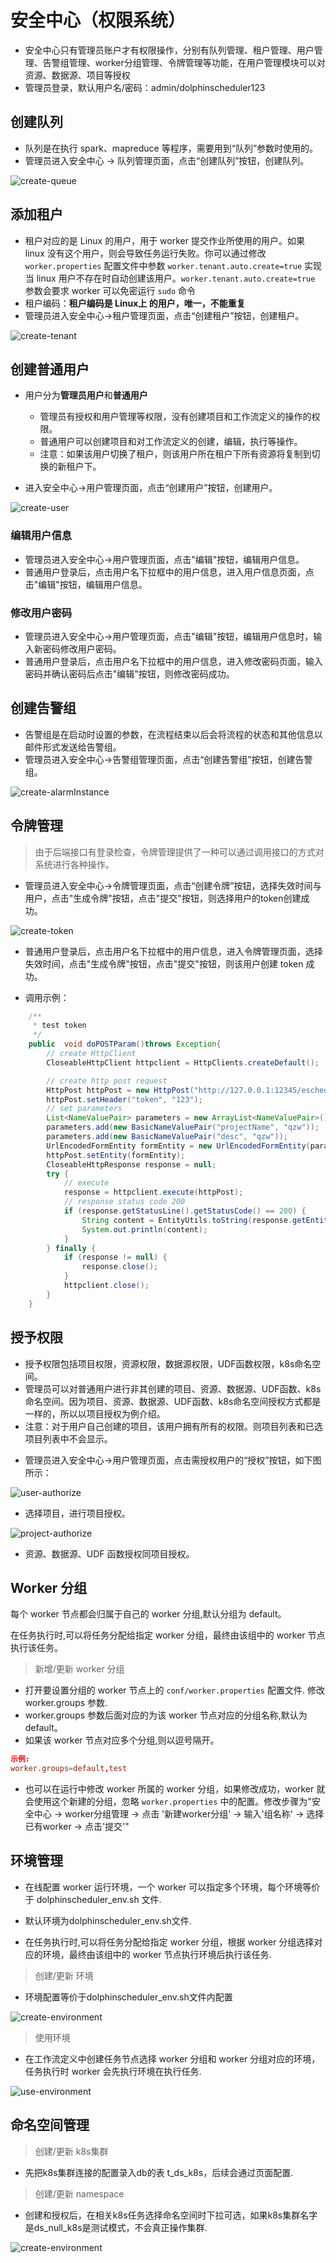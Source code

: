 # 安全中心（权限系统）

* 安全中心只有管理员账户才有权限操作，分别有队列管理、租户管理、用户管理、告警组管理、worker分组管理、令牌管理等功能，在用户管理模块可以对资源、数据源、项目等授权
* 管理员登录，默认用户名/密码：admin/dolphinscheduler123

## 创建队列

- 队列是在执行 spark、mapreduce 等程序，需要用到“队列”参数时使用的。
- 管理员进入安全中心 -> 队列管理页面，点击“创建队列”按钮，创建队列。

![create-queue](/img/new_ui/dev/security/create-queue.png)

## 添加租户

- 租户对应的是 Linux 的用户，用于 worker 提交作业所使用的用户。如果 linux 没有这个用户，则会导致任务运行失败。你可以通过修改 `worker.properties` 配置文件中参数 `worker.tenant.auto.create=true` 实现当 linux 用户不存在时自动创建该用户。`worker.tenant.auto.create=true` 参数会要求 worker 可以免密运行 `sudo` 命令
- 租户编码：**租户编码是 Linux上 的用户，唯一，不能重复**
- 管理员进入安全中心->租户管理页面，点击“创建租户”按钮，创建租户。

![create-tenant](/img/new_ui/dev/security/create-tenant.png)

## 创建普通用户

-  用户分为**管理员用户**和**普通用户**

    * 管理员有授权和用户管理等权限，没有创建项目和工作流定义的操作的权限。
    * 普通用户可以创建项目和对工作流定义的创建，编辑，执行等操作。
    * 注意：如果该用户切换了租户，则该用户所在租户下所有资源将复制到切换的新租户下。

- 进入安全中心->用户管理页面，点击“创建用户”按钮，创建用户。        

![create-user](/img/new_ui/dev/security/create-user.png)
  
### 编辑用户信息

- 管理员进入安全中心->用户管理页面，点击"编辑"按钮，编辑用户信息。
- 普通用户登录后，点击用户名下拉框中的用户信息，进入用户信息页面，点击"编辑"按钮，编辑用户信息。
  
### 修改用户密码

- 管理员进入安全中心->用户管理页面，点击"编辑"按钮，编辑用户信息时，输入新密码修改用户密码。
- 普通用户登录后，点击用户名下拉框中的用户信息，进入修改密码页面，输入密码并确认密码后点击"编辑"按钮，则修改密码成功。
   

## 创建告警组

* 告警组是在启动时设置的参数，在流程结束以后会将流程的状态和其他信息以邮件形式发送给告警组。
* 管理员进入安全中心->告警组管理页面，点击“创建告警组”按钮，创建告警组。

![create-alarmInstance](/img/new_ui/dev/security/create-alarmInstance.png)

## 令牌管理

> 由于后端接口有登录检查，令牌管理提供了一种可以通过调用接口的方式对系统进行各种操作。
- 管理员进入安全中心->令牌管理页面，点击“创建令牌”按钮，选择失效时间与用户，点击"生成令牌"按钮，点击"提交"按钮，则选择用户的token创建成功。

![create-token](/img/new_ui/dev/security/create-token.png)
  
- 普通用户登录后，点击用户名下拉框中的用户信息，进入令牌管理页面，选择失效时间，点击"生成令牌"按钮，点击"提交"按钮，则该用户创建 token 成功。
    
- 调用示例：
  
```java
    /**
     * test token
     */
    public  void doPOSTParam()throws Exception{
        // create HttpClient
        CloseableHttpClient httpclient = HttpClients.createDefault();

        // create http post request
        HttpPost httpPost = new HttpPost("http://127.0.0.1:12345/escheduler/projects/create");
        httpPost.setHeader("token", "123");
        // set parameters
        List<NameValuePair> parameters = new ArrayList<NameValuePair>();
        parameters.add(new BasicNameValuePair("projectName", "qzw"));
        parameters.add(new BasicNameValuePair("desc", "qzw"));
        UrlEncodedFormEntity formEntity = new UrlEncodedFormEntity(parameters);
        httpPost.setEntity(formEntity);
        CloseableHttpResponse response = null;
        try {
            // execute
            response = httpclient.execute(httpPost);
            // response status code 200
            if (response.getStatusLine().getStatusCode() == 200) {
                String content = EntityUtils.toString(response.getEntity(), "UTF-8");
                System.out.println(content);
            }
        } finally {
            if (response != null) {
                response.close();
            }
            httpclient.close();
        }
    }
```

## 授予权限

* 授予权限包括项目权限，资源权限，数据源权限，UDF函数权限，k8s命名空间。
* 管理员可以对普通用户进行非其创建的项目、资源、数据源、UDF函数、k8s命名空间。因为项目、资源、数据源、UDF函数、k8s命名空间授权方式都是一样的，所以以项目授权为例介绍。
* 注意：对于用户自己创建的项目，该用户拥有所有的权限。则项目列表和已选项目列表中不会显示。
 
- 管理员进入安全中心->用户管理页面，点击需授权用户的“授权”按钮，如下图所示：

![user-authorize](/img/new_ui/dev/security/user-authorize.png)

- 选择项目，进行项目授权。

![project-authorize](/img/new_ui/dev/security/project-authorize.png)
  
- 资源、数据源、UDF 函数授权同项目授权。

## Worker 分组

每个 worker 节点都会归属于自己的 worker 分组,默认分组为 default。

在任务执行时,可以将任务分配给指定 worker 分组，最终由该组中的 worker 节点执行该任务。

> 新增/更新 worker 分组

- 打开要设置分组的 worker 节点上的 `conf/worker.properties` 配置文件. 修改 worker.groups 参数. 
- worker.groups 参数后面对应的为该 worker 节点对应的分组名称,默认为 default。
- 如果该 worker 节点对应多个分组,则以逗号隔开。

```conf
示例: 
worker.groups=default,test
```

- 也可以在运行中修改 worker 所属的 worker 分组，如果修改成功，worker 就会使用这个新建的分组，忽略 `worker.properties` 中的配置。修改步骤为"安全中心 -> worker分组管理 -> 点击 '新建worker分组' -> 输入'组名称' -> 选择已有worker -> 点击'提交'"

## 环境管理

* 在线配置 worker 运行环境，一个 worker 可以指定多个环境，每个环境等价于 dolphinscheduler_env.sh 文件.

* 默认环境为dolphinscheduler_env.sh文件.

* 在任务执行时,可以将任务分配给指定 worker 分组，根据 worker 分组选择对应的环境，最终由该组中的 worker 节点执行环境后执行该任务.

> 创建/更新 环境

- 环境配置等价于dolphinscheduler_env.sh文件内配置

![create-environment](/img/new_ui/dev/security/create-environment.png)

> 使用环境

- 在工作流定义中创建任务节点选择 worker 分组和 worker 分组对应的环境，任务执行时 worker 会先执行环境在执行任务.

![use-environment](/img/new_ui/dev/security/use-environment.png)

## 命名空间管理

> 创建/更新 k8s集群

- 先把k8s集群连接的配置录入db的表 t_ds_k8s，后续会通过页面配置.

> 创建/更新 namespace

- 创建和授权后，在相关k8s任务选择命名空间时下拉可选，如果k8s集群名字是ds_null_k8s是测试模式，不会真正操作集群.

![create-environment](/img/new_ui/dev/security/create-namespace.png)
